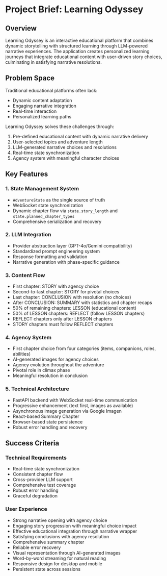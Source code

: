 # Project Brief: Learning Odyssey

## Overview
Learning Odyssey is an interactive educational platform that combines dynamic storytelling with structured learning through LLM-powered narrative experiences. The application creates personalized learning journeys that integrate educational content with user-driven story choices, culminating in satisfying narrative resolutions.

## Problem Space
Traditional educational platforms often lack:
- Dynamic content adaptation
- Engaging narrative integration
- Real-time interaction
- Personalized learning paths

Learning Odyssey solves these challenges through:
1. Pre-defined educational content with dynamic narrative delivery
2. User-selected topics and adventure length
3. LLM-generated narrative choices and resolutions
4. Real-time state synchronization
5. Agency system with meaningful character choices

## Key Features

### 1. State Management System
- `AdventureState` as the single source of truth
- WebSocket state synchronization
- Dynamic chapter flow via `state.story_length` and `state.planned_chapter_types`
- Comprehensive serialization and recovery

### 2. LLM Integration
- Provider abstraction layer (GPT-4o/Gemini compatibility)
- Standardized prompt engineering system
- Response formatting and validation
- Narrative generation with phase-specific guidance

### 3. Content Flow
- First chapter: STORY with agency choice
- Second-to-last chapter: STORY for pivotal choices
- Last chapter: CONCLUSION with resolution (no choices)
- After CONCLUSION: SUMMARY with statistics and chapter recaps
- 50% of remaining chapters: LESSON (educational content)
- 50% of LESSON chapters: REFLECT (follow LESSON chapters)
- REFLECT chapters only after LESSON chapters
- STORY chapters must follow REFLECT chapters

### 4. Agency System
- First chapter choice from four categories (items, companions, roles, abilities)
- AI-generated images for agency choices
- Agency evolution throughout the adventure
- Pivotal role in climax phase
- Meaningful resolution in conclusion

### 5. Technical Architecture
- FastAPI backend with WebSocket real-time communication
- Progressive enhancement (text first, images as available)
- Asynchronous image generation via Google Imagen
- React-based Summary Chapter
- Browser-based state persistence
- Robust error handling and recovery

## Success Criteria

### Technical Requirements
- Real-time state synchronization
- Consistent chapter flow
- Cross-provider LLM support
- Comprehensive test coverage
- Robust error handling
- Graceful degradation

### User Experience
- Strong narrative opening with agency choice
- Engaging story progression with meaningful choice impact
- Effective educational integration through narrative wrapper
- Satisfying conclusions with agency resolution
- Comprehensive summary chapter
- Reliable error recovery
- Visual representation through AI-generated images
- Word-by-word streaming for natural reading
- Responsive design for desktop and mobile
- Persistent state across sessions